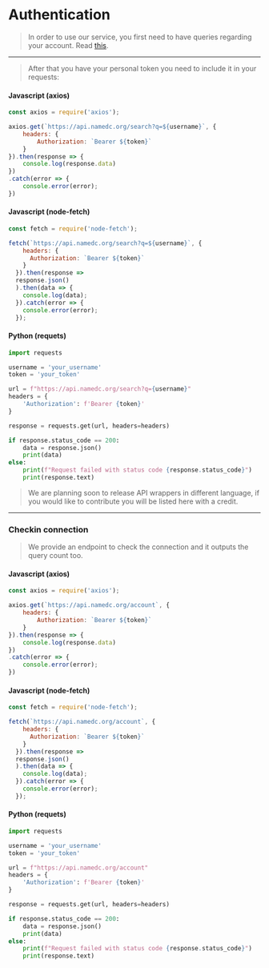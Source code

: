 # Authentication

> In order to use our service, you first need to have queries regarding your account. Read [this](./api/info.md).


---

> After that you have your personal token you need to include it in your requests:

<!-- tabs:start -->

#### **Javascript (axios)**

```javascript
const axios = require('axios');

axios.get(`https://api.namedc.org/search?q=${username}`, {
    headers: {
        Authorization: `Bearer ${token}`
    }
}).then(response => {
    console.log(response.data)
})
.catch(error => {
    console.error(error);
})


```

#### **Javascript (node-fetch)**

```javascript
const fetch = require('node-fetch');

fetch(`https://api.namedc.org/search?q=${username}`, {
    headers: {
      Authorization: `Bearer ${token}`
    }
  }).then(response => 
  response.json()
  ).then(data => {
    console.log(data);
  }).catch(error => {
    console.error(error);
  });
```

#### **Python (requets)**

```python
import requests

username = 'your_username'
token = 'your_token'

url = f"https://api.namedc.org/search?q={username}"
headers = {
    'Authorization': f'Bearer {token}'
}

response = requests.get(url, headers=headers)

if response.status_code == 200:
    data = response.json()
    print(data)
else:
    print(f"Request failed with status code {response.status_code}")
    print(response.text)
```

<!-- tabs:end -->

> We are planning soon to release API wrappers in different language, if you would like to contribute you will be listed here with a credit.

---

### Checkin connection

> We provide an endpoint to check the connection and it outputs the query count too.

<!-- tabs:start -->

#### **Javascript (axios)**

```javascript
const axios = require('axios');

axios.get(`https://api.namedc.org/account`, {
    headers: {
        Authorization: `Bearer ${token}`
    }
}).then(response => {
    console.log(response.data)
})
.catch(error => {
    console.error(error);
})


```

#### **Javascript (node-fetch)**

```javascript
const fetch = require('node-fetch');

fetch(`https://api.namedc.org/account`, {
    headers: {
      Authorization: `Bearer ${token}`
    }
  }).then(response => 
  response.json()
  ).then(data => {
    console.log(data);
  }).catch(error => {
    console.error(error);
  });
```

#### **Python (requets)**

```python
import requests

username = 'your_username'
token = 'your_token'

url = f"https://api.namedc.org/account"
headers = {
    'Authorization': f'Bearer {token}'
}

response = requests.get(url, headers=headers)

if response.status_code == 200:
    data = response.json()
    print(data)
else:
    print(f"Request failed with status code {response.status_code}")
    print(response.text)
```

<!-- tabs:end -->
